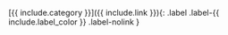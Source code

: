 [{{ include.category }}]({{ include.link }}){: .label .label-{{ include.label_color }} .label-nolink }
